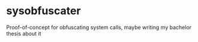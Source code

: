 # sysobfuscater
Proof-of-concept for obfuscating system calls, maybe writing my bachelor thesis about it
